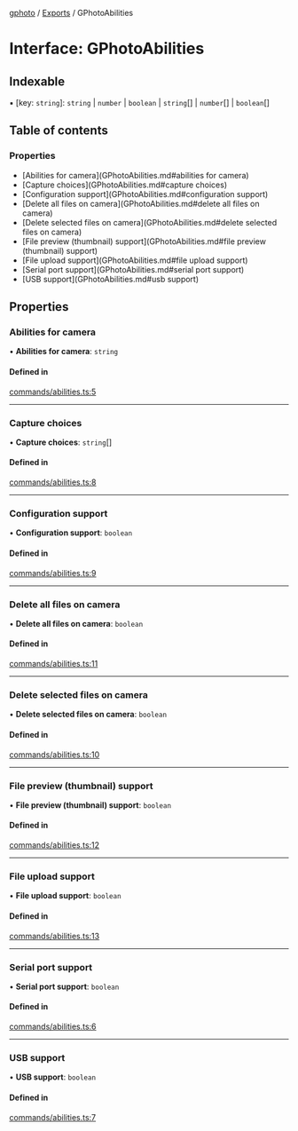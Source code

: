[gphoto](../README.md) / [Exports](../modules.md) / GPhotoAbilities

# Interface: GPhotoAbilities

## Indexable

▪ [key: `string`]: `string` \| `number` \| `boolean` \| `string`[] \| `number`[] \| `boolean`[]

## Table of contents

### Properties

- [Abilities for camera](GPhotoAbilities.md#abilities for camera)
- [Capture choices](GPhotoAbilities.md#capture choices)
- [Configuration support](GPhotoAbilities.md#configuration support)
- [Delete all files on camera](GPhotoAbilities.md#delete all files on camera)
- [Delete selected files on camera](GPhotoAbilities.md#delete selected files on camera)
- [File preview (thumbnail) support](GPhotoAbilities.md#file preview (thumbnail) support)
- [File upload support](GPhotoAbilities.md#file upload support)
- [Serial port support](GPhotoAbilities.md#serial port support)
- [USB support](GPhotoAbilities.md#usb support)

## Properties

### Abilities for camera

• **Abilities for camera**: `string`

#### Defined in

[commands/abilities.ts:5](https://github.com/jackcannon/gphoto/blob/ab4811e/src/commands/abilities.ts#L5)

___

### Capture choices

• **Capture choices**: `string`[]

#### Defined in

[commands/abilities.ts:8](https://github.com/jackcannon/gphoto/blob/ab4811e/src/commands/abilities.ts#L8)

___

### Configuration support

• **Configuration support**: `boolean`

#### Defined in

[commands/abilities.ts:9](https://github.com/jackcannon/gphoto/blob/ab4811e/src/commands/abilities.ts#L9)

___

### Delete all files on camera

• **Delete all files on camera**: `boolean`

#### Defined in

[commands/abilities.ts:11](https://github.com/jackcannon/gphoto/blob/ab4811e/src/commands/abilities.ts#L11)

___

### Delete selected files on camera

• **Delete selected files on camera**: `boolean`

#### Defined in

[commands/abilities.ts:10](https://github.com/jackcannon/gphoto/blob/ab4811e/src/commands/abilities.ts#L10)

___

### File preview (thumbnail) support

• **File preview (thumbnail) support**: `boolean`

#### Defined in

[commands/abilities.ts:12](https://github.com/jackcannon/gphoto/blob/ab4811e/src/commands/abilities.ts#L12)

___

### File upload support

• **File upload support**: `boolean`

#### Defined in

[commands/abilities.ts:13](https://github.com/jackcannon/gphoto/blob/ab4811e/src/commands/abilities.ts#L13)

___

### Serial port support

• **Serial port support**: `boolean`

#### Defined in

[commands/abilities.ts:6](https://github.com/jackcannon/gphoto/blob/ab4811e/src/commands/abilities.ts#L6)

___

### USB support

• **USB support**: `boolean`

#### Defined in

[commands/abilities.ts:7](https://github.com/jackcannon/gphoto/blob/ab4811e/src/commands/abilities.ts#L7)
